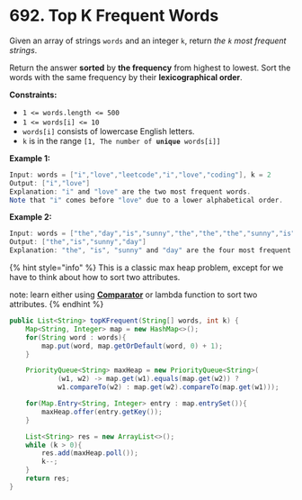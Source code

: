 # 692. Top K Frequent Words

Given an array of strings `words` and an integer `k`, return _the _`k`_ most frequent strings_.

Return the answer **sorted** by **the frequency** from highest to lowest. Sort the words with the same frequency by their **lexicographical order**.

**Constraints:**

* `1 <= words.length <= 500`
* `1 <= words[i] <= 10`
* `words[i]` consists of lowercase English letters.
* `k` is in the range `[1, The number of `**`unique`**` words[i]]`

**Example 1:**

```java
Input: words = ["i","love","leetcode","i","love","coding"], k = 2
Output: ["i","love"]
Explanation: "i" and "love" are the two most frequent words.
Note that "i" comes before "love" due to a lower alphabetical order.
```

**Example 2:**

```java
Input: words = ["the","day","is","sunny","the","the","the","sunny","is","is"], k = 4
Output: ["the","is","sunny","day"]
Explanation: "the", "is", "sunny" and "day" are the four most frequent words, with the number of occurrence being 4, 3, 2 and 1 respectively.
```

{% hint style="info" %}
This is a classic max heap problem, except for we have to think about how to sort two attributes.

note: learn either using [**Comparator**](https://blog.jooq.org/java-8-friday-goodies-lambdas-and-sorting/) or lambda function to sort two attributes. 
{% endhint %}

```java
public List<String> topKFrequent(String[] words, int k) {
    Map<String, Integer> map = new HashMap<>();
    for(String word : words){
        map.put(word, map.getOrDefault(word, 0) + 1);
    }

    PriorityQueue<String> maxHeap = new PriorityQueue<String>(
            (w1, w2) -> map.get(w1).equals(map.get(w2)) ?
            w1.compareTo(w2) : map.get(w2).compareTo(map.get(w1)));

    for(Map.Entry<String, Integer> entry : map.entrySet()){
        maxHeap.offer(entry.getKey());
    }

    List<String> res = new ArrayList<>();
    while (k > 0){
        res.add(maxHeap.poll());
        k--;
    }
    return res;
}
```
